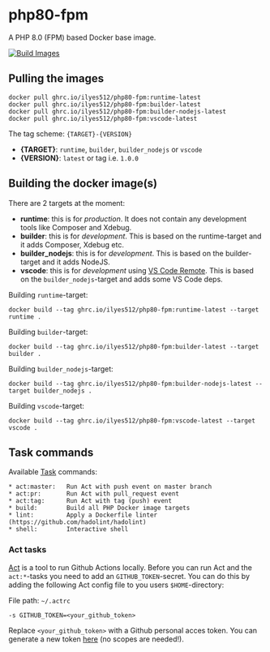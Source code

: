 # php80-fpm

A PHP 8.0 (FPM) based Docker base image.

[![Build Images](https://github.com/Ilyes512/php80-fpm/workflows/Build%20Images/badge.svg)](https://github.com/Ilyes512/php80-fpm/actions?query=workflow%3A%22Build+Images%22)

## Pulling the images

```
docker pull ghrc.io/ilyes512/php80-fpm:runtime-latest
docker pull ghrc.io/ilyes512/php80-fpm:builder-latest
docker pull ghrc.io/ilyes512/php80-fpm:builder-nodejs-latest
docker pull ghrc.io/ilyes512/php80-fpm:vscode-latest
```

The tag scheme: `{TARGET}-{VERSION}`

- **{TARGET}**: `runtime`, `builder`, `builder_nodejs` or `vscode`
- **{VERSION}**: `latest` or tag i.e. `1.0.0`

## Building the docker image(s)

There are 2 targets at the moment:

  - **runtime**: this is for *production*. It does not contain any development tools like Composer and Xdebug.
  - **builder**: this is for *development*. This is based on the runtime-target and it adds Composer, Xdebug etc.
  - **builder_nodejs**: this is for *development*. This is based on the builder-target and it adds NodeJS.
  - **vscode**: this is for *development* using
  [VS Code Remote](https://code.visualstudio.com/docs/remote/remote-overview). This is based on the
  `builder_nodejs`-target and adds some VS Code deps.

Building `runtime`-target:

```
docker build --tag ghrc.io/ilyes512/php80-fpm:runtime-latest --target runtime .
```

Building `builder`-target:

```
docker build --tag ghrc.io/ilyes512/php80-fpm:builder-latest --target builder .
```

Building `builder_nodejs`-target:

```
docker build --tag ghrc.io/ilyes512/php80-fpm:builder-nodejs-latest --target builder_nodejs .
```

Building `vscode`-target:

```
docker build --tag ghrc.io/ilyes512/php80-fpm:vscode-latest --target vscode .
```

## Task commands

Available [Task](https://taskfile.dev/#/) commands:

```
* act:master:   Run Act with push event on master branch
* act:pr:       Run Act with pull_request event
* act:tag:      Run Act with tag (push) event
* build:        Build all PHP Docker image targets
* lint:         Apply a Dockerfile linter (https://github.com/hadolint/hadolint)
* shell:        Interactive shell
```

### Act tasks

[Act](https://github.com/nektos/act) is a tool to run Github Actions locally. Before you can run Act and the
`act:*`-tasks you need to add an `GITHUB_TOKEN`-secret. You can do this by adding the following
Act config file to you users `$HOME`-directory:

File path: `~/.actrc`
```
-s GITHUB_TOKEN=<your_github_token>
```

Replace `<your_github_token>` with a Github personal acces token. You can generate a new token
[here](https://github.com/settings/tokens/new?description=Act) (no scopes
are needed!).
